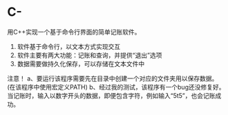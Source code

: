 # C-
用C++实现一个基于命令行界面的简单记账软件。

1)	软件基于命令行，以文本方式实现交互
2)	软件主要有两大功能：记账和查询，并提供“退出”选项
3)	数据需要做持久化保存，可以存储在文本文件中

   注意！
a、要运行该程序需要先在目录中创建一个对应的文件夹用以保存数据。(在该程序中使用宏定义PATH)
b、经过我的测试，该程序有一个bug还没修复好。当记账时，输入以数字开头的数据，即便包含字符，例如输入“5t5”，也会记账成功。
